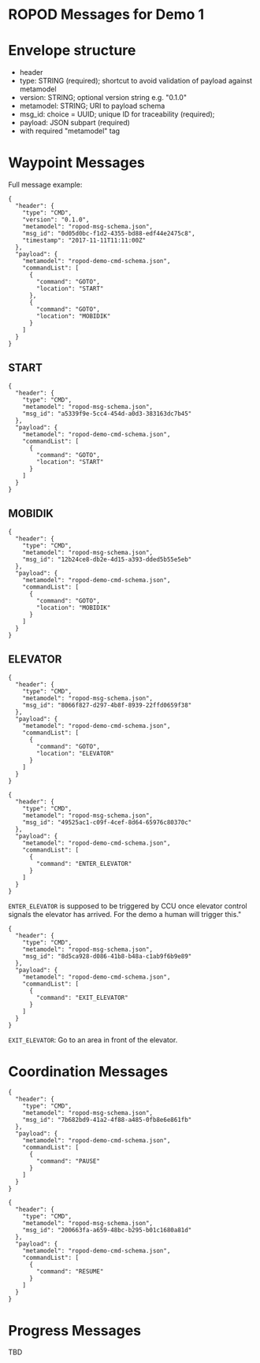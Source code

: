ROPOD Messages for Demo 1
=========================

# Envelope structure

- header
 - type: STRING (required); shortcut to avoid validation of payload against metamodel 
 - version: STRING; optional version string e.g. "0.1.0"
 - metamodel: STRING; URI to payload schema
 - msg_id: choice = UUID; unique ID for traceability (required); 
- payload: JSON subpart (required) 
 - with required "metamodel" tag
  

# Waypoint Messages

Full message example:

```
{
  "header": {
    "type": "CMD",
    "version": "0.1.0",
    "metamodel": "ropod-msg-schema.json",
    "msg_id": "0d05d0bc-f1d2-4355-bd88-edf44e2475c8",
    "timestamp": "2017-11-11T11:11:00Z"
  },
  "payload": {
    "metamodel": "ropod-demo-cmd-schema.json",
    "commandList": [
      { 
        "command": "GOTO",
        "location": "START"
      },
      { 
        "command": "GOTO",
        "location": "MOBIDIK"
      }
    ]
  }
}
```

## START

```
{
  "header": {
    "type": "CMD",
    "metamodel": "ropod-msg-schema.json",
    "msg_id": "a5339f9e-5cc4-454d-a0d3-383163dc7b45"
  },
  "payload": {
    "metamodel": "ropod-demo-cmd-schema.json",
    "commandList": [
      { 
        "command": "GOTO",
        "location": "START"
      }
    ]
  }
}
```

## MOBIDIK

```
{
  "header": {
    "type": "CMD",
    "metamodel": "ropod-msg-schema.json",
    "msg_id": "12b24ce8-db2e-4d15-a393-dded5b55e5eb"
  },
  "payload": {
    "metamodel": "ropod-demo-cmd-schema.json",
    "commandList": [
      { 
        "command": "GOTO",
        "location": "MOBIDIK"
      }
    ]
  }
}
```

## ELEVATOR

```
{
  "header": {
    "type": "CMD",
    "metamodel": "ropod-msg-schema.json",
    "msg_id": "8066f827-d297-4b8f-8939-22ffd0659f38"
  },
  "payload": {
    "metamodel": "ropod-demo-cmd-schema.json",
    "commandList": [
      { 
        "command": "GOTO",
        "location": "ELEVATOR"
      }
    ]
  }
}
```

```
{
  "header": {
    "type": "CMD",
    "metamodel": "ropod-msg-schema.json",
    "msg_id": "49525ac1-c09f-4cef-8d64-65976c80370c"
  },
  "payload": {
    "metamodel": "ropod-demo-cmd-schema.json",
    "commandList": [
      { 
        "command": "ENTER_ELEVATOR"
      }
    ]
  }
}
```

``ENTER_ELEVATOR`` is supposed to be triggered by CCU once elevator control signals the elevator has arrived. For the demo a human will trigger this."


```
{
  "header": {
    "type": "CMD",
    "metamodel": "ropod-msg-schema.json",
    "msg_id": "8d5ca928-d086-41b8-b48a-c1ab9f6b9e89"
  },
  "payload": {
    "metamodel": "ropod-demo-cmd-schema.json",
    "commandList": [
      { 
        "command": "EXIT_ELEVATOR"
      }
    ]
  }
}
```

``EXIT_ELEVATOR``: Go to an area in front of the elevator.


# Coordination Messages

```
{
  "header": {
    "type": "CMD",
    "metamodel": "ropod-msg-schema.json",
    "msg_id": "7b682bd9-41a2-4f88-a485-0fb8e6e861fb"
  },
  "payload": {
    "metamodel": "ropod-demo-cmd-schema.json",
    "commandList": [
      { 
        "command": "PAUSE"
      }
    ]
  }
}
```

```
{
  "header": {
    "type": "CMD",
    "metamodel": "ropod-msg-schema.json",
    "msg_id": "200663fa-a659-48bc-b295-b01c1680a81d"
  },
  "payload": {
    "metamodel": "ropod-demo-cmd-schema.json",
    "commandList": [
      { 
        "command": "RESUME"
      }
    ]
  }
}
```

# Progress Messages

TBD

